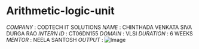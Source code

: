 # Arithmetic-logic-unit
*COMPANY* : CODTECH IT SOLUTIONS
*NAME* : CHINTHADA VENKATA SIVA DURGA RAO
*INTERN ID* : CT06DN155
*DOMAIN* : VLSI
*DURATION* : 6 WEEKS
*MENTOR* : NEELA SANTOSH
*OUTPUT* : ![Image](https://github.com/user-attachments/assets/be297b26-d975-419f-9081-fe868b9193dd)
